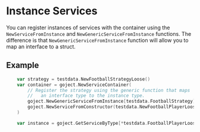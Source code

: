 # Instance Services
You can register instances of services with the container using the `NewServiceFromInstance` and `NewGenericServiceFromInstance` functions. The difference is that `NewGenericServiceFromInstance` function will allow you to map an interface to a struct.

## Example
```go
    var strategy = testdata.NewFootballStrategyLoose()
    var container = goject.NewServiceContainer(
        // Register the strategy using the generic function that maps
        //   an interface type to the instance type.
        goject.NewGenericServiceFromInstance[testdata.FootballStrategy](strategy),
        goject.NewServiceFromConstructor(testdata.NewFootballPlayerLoose),
    )

    var instance = goject.GetServiceByType[*testdata.FootballPlayerLoose](container)

```